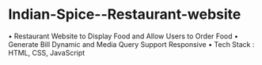 # Indian-Spice--Restaurant-website
• Restaurant Website to Display Food and Allow Users to Order
Food
• Generate Bill Dynamic and Media Query Support Responsive
• Tech Stack : HTML, CSS, JavaScript
